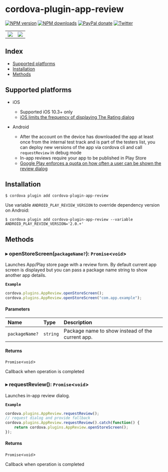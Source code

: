 # cordova-plugin-app-review

[![NPM version][npm-version]][npm-url] [![NPM downloads][npm-downloads]][npm-url] [![PayPal donate](https://img.shields.io/badge/paypal-donate-ff69b4?logo=paypal)][donate-url] [![Twitter][twitter-follow]][twitter-url]

<table>
    <tr>
        <td><img src="https://developer.apple.com/design/human-interface-guidelines/ios/images/AppRating_2x.png"/></td>
        <td><img src="https://4.bp.blogspot.com/-MSM5VeZfLAU/Xym0OR_huqI/AAAAAAAAPaA/2u9CsMLiQoE4cx3fmQPf0coIH0TuTWiSwCLcBGAsYHQ/s1600/image2.jpg"/></td>
    </tr>
</table>

[npm-url]: https://www.npmjs.com/package/cordova-plugin-app-review
[npm-version]: https://img.shields.io/npm/v/cordova-plugin-app-review.svg
[npm-downloads]: https://img.shields.io/npm/dm/cordova-plugin-app-review.svg
[twitter-url]: https://twitter.com/chemerisuk
[twitter-follow]: https://img.shields.io/twitter/follow/chemerisuk.svg?style=social&label=Follow%20me
[donate-url]: https://www.paypal.com/cgi-bin/webscr?cmd=_s-xclick&hosted_button_id=Z9FRHXAYSQ8BL&source=url

## Index

<!-- MarkdownTOC levels="2" autolink="true" -->

- [Supported platforms](#supported-platforms)
- [Installation](#installation)
- [Methods](#methods)

<!-- /MarkdownTOC -->

## Supported platforms

* iOS
    - Supported iOS 10.3+ only
    - [iOS limits the frequency of displaying The Rating dialog](https://developer.apple.com/design/human-interface-guidelines/ios/system-capabilities/)

* Android
    - After the account on the device has downloaded the app at least once from the internal test track and is part of the testers list, you can deploy new versions of the app via cordova cli and call `requestReview` in debug mode
    - In-app reviews require your app to be published in Play Store
    - [Google Play enforces a quota on how often a user can be shown the review dialog](https://developer.android.com/guide/playcore/in-app-review#quotas)

## Installation

    $ cordova plugin add cordova-plugin-app-review

Use variable `ANDROID_PLAY_REVIEW_VERSION` to override dependency version on Android:

    $ cordova plugin add cordova-plugin-app-review --variable ANDROID_PLAY_REVIEW_VERSION='2.0.+'

<!-- TypedocGenerated -->

## Methods

### ▸ **openStoreScreen**(`packageName?`): `Promise`<`void`\>

Launches App/Play store page with a review form. By default current app screen
is displayed but you can pass a package name string to show another app details.

**`Example`**

```ts
cordova.plugins.AppReview.openStoreScreen();
cordova.plugins.AppReview.openStoreScreen("com.app.example");
```

#### Parameters

| Name | Type | Description |
| :------ | :------ | :------ |
| `packageName?` | `string` | Package name to show instead of the current app. |

#### Returns

`Promise`<`void`\>

Callback when operation is completed

### ▸ **requestReview**(): `Promise`<`void`\>

Launches in-app review dialog.

**`Example`**

```ts
cordova.plugins.AppReview.requestReview();
// request dialog and provide fallback
cordova.plugins.AppReview.requestReview().catch(function() {
    return cordova.plugins.AppReview.openStoreScreen();
});
```

#### Returns

`Promise`<`void`\>

Callback when operation is completed
